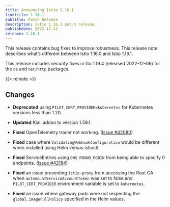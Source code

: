 ```yaml
---
title: Announcing Istio 1.16.1
linktitle: 1.16.1
subtitle: Patch Release
description: Istio 1.16.1 patch release.
publishdate: 2022-12-12
release: 1.16.1
---
```


This release contains bug fixes to improve robustness. This release note describes what’s different between Istio 1.16.0 and Istio 1.16.1.

This release includes security fixes in Go 1.19.4 (released 2022-12-06) for the `os` and `net/http` packages.

{{< relnote >}}

## Changes

- **Deprecated** using `PILOT_CERT_PROVIDER=kubernetes` for Kubernetes versions less than 1.20.

- **Updated** Kiali addon to version 1.59.1.

- **Fixed** OpenTelemetry tracer not working. ([Issue #42080](https://github.com/istio/istio/issues/42080))

- **Fixed** case where `ValidatingWebhookConfiguration` would be different when installed using Helm versus istioctl.

- **Fixed** ServiceEntries using `DNS_ROUND_ROBIN` from being able to specify 0 endpoints. ([Issue #42184](https://github.com/istio/istio/issues/42184))

- **Fixed** an issue preventing `istio-proxy` from accessing the Root CA when `automountServiceAccountToken` was set to false and `PILOT_CERT_PROVIDER` environment variable is set to `kubernetes`.

- **Fixed** an issue where gateway pods were not respecting the `global.imagePullPolicy` specified in the Helm values.
